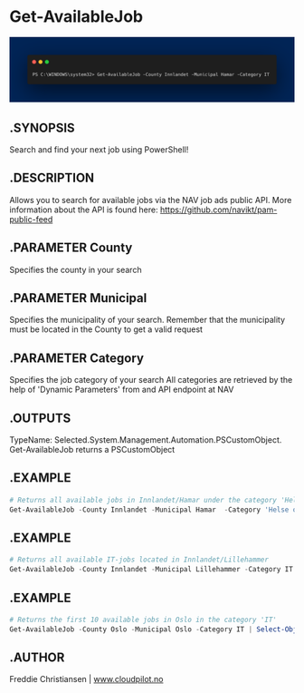# Get-AvailableJob

![](https://github.com/freddiecode/my-blog/blob/master/assets/images/random/carbon.png)


 ## .SYNOPSIS
Search and find your next job using PowerShell!

## .DESCRIPTION
Allows you to search for available jobs via the NAV job ads public API.
More information about the API is found here: https://github.com/navikt/pam-public-feed

## .PARAMETER County
Specifies the county in your search

## .PARAMETER Municipal
Specifies the municipality of your search.
Remember that the municipality must be located in the County to get a valid request

## .PARAMETER Category
Specifies the job category of your search
All categories are retrieved by the help of 'Dynamic Parameters' from and API endpoint at NAV

## .OUTPUTS
TypeName: Selected.System.Management.Automation.PSCustomObject. Get-AvailableJob returns a PSCustomObject

## .EXAMPLE
````powershell
# Returns all available jobs in Innlandet/Hamar under the category 'Helse og sosial'. Shows description of all jobs
Get-AvailableJob -County Innlandet -Municipal Hamar  -Category 'Helse og sosial' -ShowDescription
````

## .EXAMPLE
````powershell
# Returns all available IT-jobs located in Innlandet/Lillehammer 
Get-AvailableJob -County Innlandet -Municipal Lillehammer -Category IT
````

## .EXAMPLE
````powershell
# Returns the first 10 available jobs in Oslo in the category 'IT'
Get-AvailableJob -County Oslo -Municipal Oslo -Category IT | Select-Object -First 10
````

## .AUTHOR

Freddie Christiansen | www.cloudpilot.no
